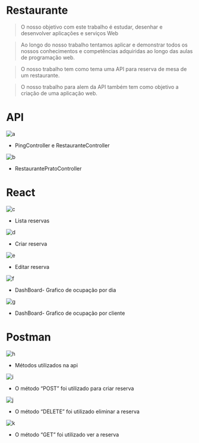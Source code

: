 # Restaurante

>	O nosso objetivo com este trabalho é estudar, desenhar e desenvolver aplicações e serviços Web

>	Ao longo do nosso trabalho tentamos aplicar e demonstrar todos os nossos conhecimentos e competências adquiridas ao longo das aulas de programação web.

>	O nosso trabalho tem como tema uma API para reserva de mesa de um restaurante.

>	O nosso trabalho para alem da API também tem como objetivo a criação de uma aplicação web.

# API

![a](https://user-images.githubusercontent.com/83921757/123972626-ef78a780-d9b2-11eb-83e1-c612008e19df.png)
- PingController e RestauranteController

![b](https://user-images.githubusercontent.com/83921757/123973294-8fcecc00-d9b3-11eb-88db-82cf0a5d576b.png)
- RestaurantePratoController

# React

![c](https://user-images.githubusercontent.com/83921757/123973298-90676280-d9b3-11eb-83c7-2131b720525a.png)
- Lista reservas

![d](https://user-images.githubusercontent.com/83921757/123973299-90676280-d9b3-11eb-8c97-aa6558830d22.png)
- Criar reserva
 
![e](https://user-images.githubusercontent.com/83921757/123973302-90fff900-d9b3-11eb-8977-4eab31ba5ae8.png)
- Editar reserva
 
![f](https://user-images.githubusercontent.com/83921757/123973303-90fff900-d9b3-11eb-97b7-df69de842c72.png)
- DashBoard- Grafico de ocupação por dia

![g](https://user-images.githubusercontent.com/83921757/123973306-91988f80-d9b3-11eb-82bc-fd67a3bf09b0.png)
-  DashBoard- Grafico de ocupação por cliente

# Postman

![h](https://user-images.githubusercontent.com/83921757/123973308-91988f80-d9b3-11eb-9060-9e92d583e64d.png)
- Métodos utilizados na api

![i](https://user-images.githubusercontent.com/83921757/123973310-91988f80-d9b3-11eb-9387-318bc9acf1fc.png)
- O método “POST” foi utilizado para criar reserva

![j](https://user-images.githubusercontent.com/83921757/123973312-92312600-d9b3-11eb-92b3-9f661e3696ad.png)
- O método “DELETE” foi utilizado eliminar a reserva

![k](https://user-images.githubusercontent.com/83921757/123973315-92312600-d9b3-11eb-807a-a52f3d9429da.png)
- O método “GET” foi utilizado ver a reserva



